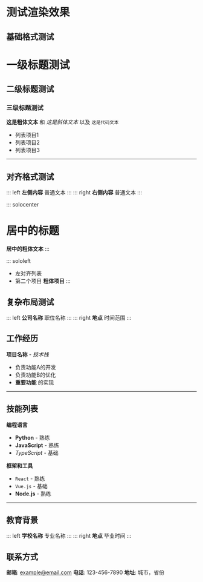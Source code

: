 # 测试渲染效果

## 基础格式测试

# 一级标题测试
## 二级标题测试
### 三级标题测试

**这是粗体文本** 和 *这是斜体文本* 以及 `这是代码文本`

- 列表项目1
- 列表项目2
- 列表项目3

---

## 对齐格式测试

::: left
**左侧内容**
普通文本
:::
::: right
**右侧内容**
普通文本
:::

::: solocenter
# 居中的标题
**居中的粗体文本**
:::

::: sololeft
- 左对齐列表
- 第二个项目
**粗体项目**
:::

## 复杂布局测试

::: left
**公司名称**
职位名称
:::
::: right
**地点**
时间范围
:::

## 工作经历

**项目名称** - *技术栈*
- 负责功能A的开发
- 负责功能B的优化
- **重要功能** 的实现

---

## 技能列表

**编程语言**
- **Python** - 熟练
- **JavaScript** - 熟练
- *TypeScript* - 基础

**框架和工具**
- `React` - 熟练
- `Vue.js` - 基础
- **Node.js** - 熟练

---

## 教育背景

::: left
**学校名称**
专业名称
:::
::: right
**地点**
毕业时间
:::

## 联系方式

**邮箱**: example@email.com
**电话**: 123-456-7890
**地址**: 城市，省份 